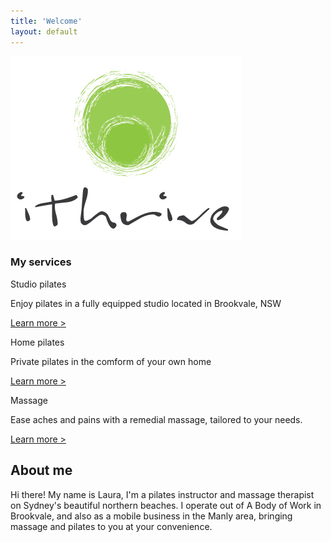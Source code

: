 ```yaml
---
title: 'Welcome'
layout: default
---
```


<section class="section section-product">
	<div class="container">
		<div class="product_logo">
			<img src="/images/ithrive-logo.jpg" />
			<!-- <p>Pilates | Massage</p> -->
		</div><!-- .product_logo -->
		<div class="row">
			<div class="col-sm-12">
				<div class="product_services">
					<h3>My services</h3>
					<div class="servicePreview">
						<a href="/studio-pilates" class="preview_img b-lazy" data-src="/images/service-studio-pilates.jpg"></a>
						<div class="service_name">Studio pilates</div><!-- .service_name -->
						<p>Enjoy pilates in a fully equipped studio located in Brookvale, NSW</p>
						<p><a href="/studio-pilates">Learn more &gt;</a></p>
					</div><!-- .service -->
					<div class="servicePreview">
						<a href="/home-pilates" class="preview_img b-lazy" data-src="/images/service-home-pilates.jpg"></a>
						<div class="service_name">Home pilates</div><!-- .service_name -->
						<p>Private pilates in the comform of your own home</p>
						<p><a href="/home-pilates">Learn more &gt;</a></p>
					</div><!-- .service -->
					<div class="servicePreview">
						<a href="/massage" class="preview_img b-lazy" data-src="/images/service-studio-massage.jpg"></a>
						<div class="service_name">Massage</div><!-- .service_name -->
						<p>Ease aches and pains with a remedial massage, tailored to your needs.</p>
						<p><a href="/massage">Learn more &gt;</a></p>
					</div><!-- .service -->
				</div>
			</div><!-- .col-sm-12 -->
		</div><!-- .row -->
	</div><!-- .container -->
</section><!-- .section -->

<!-- <section class="section section-community">
	<div class="layer layer-img b-lazy" data-src="/images/section-bgs/community.jpg"></div>
	<div class="container">
		<div class="row">
			<div class="col-sm-4 col-sm-offset-8">
				<h1>Join the community</h1>
				<p>I believe that genuine connection with the people around us is as important to our health as exercise and nutrition. ithrive therefore, is as much about what happens outside the studio as within. I envisage a growing hub of activity around this page however for now I invite you to come and join our weekly morning beach walk along the gorgeous Manly beach. Morning is such a magical time to be out, connect with others and soak up some healing sun rays before the UV gets too high.  We are so blessed to live in this beautiful place, let's get out amongst it!  </p>
				<p><a href="/community" class="btn btn-lg btn-outline">Learn more</a></p>
			</div>
		</div>
	</div>
</section> -->

<section class="section section-aboutMe">
	<div class="layer layer-img b-lazy" data-src="/images/section-bgs/laura-desert.jpg"></div><!-- .layer layer-img -->
	<div class="container">
		<div class="row">
			<div class="col-sm-4">
				<h1>About me</h1>
				<p>Hi there! My name is Laura, I'm a pilates instructor and massage therapist on Sydney's beautiful northern beaches. I operate out of A Body of Work in Brookvale, and also as a mobile business in the Manly area, bringing massage and pilates to you at your convenience.
         </p>
			</div><!-- .col-sm-4 -->
		</div><!-- .row col-sm-8 -->
	</div><!-- .container -->
</section><!-- .section section-welcome -->